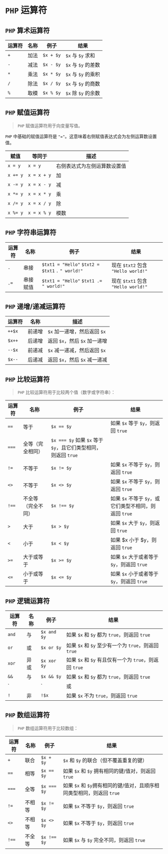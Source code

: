 # `PHP` 运算符

## `PHP` 算术运算符
运算符|名称|例子|结果
-|-|-|-
`+`|加法|`$x + $y`|`$x` 与 `$y` 求和
`-`|减法|`$x - $y`|`$x` 与 `$y` 的差数
`*`|乘法|`$x * $y`|`$x` 与 `$y` 的乘积
`/`|除法|`$x / $y`|`$x` 与 `$y` 的商数
`%`|取模|`$x % $y`|`$x` 除 `$y` 的余数

## `PHP` 赋值运算符
> `PHP` 赋值运算符用于向变量写值。

`PHP` 中基础的赋值运算符是 `"="`。这意味着右侧赋值表达式会为左侧运算数设置值。

赋值|等同于|描述
-|-|-
`x = y`|`x = y`|右侧表达式为左侧运算数设置值
`x += y`|`x = x + y`|加
`x -= y`|`x = x - y`|减
`x *= y`|`x = x * y`|乘
`x /= y`|`x = x / y`|除
`x %= y`|`x = x % y`|模数


## `PHP` 字符串运算符
运算符|名称|例子|结果
-|-|-|-
`.`|串接|`$txt1 = "Hello"` `$txt2 = $txt1` `.` `" world!"`|现在 `$txt2` 包含 `"Hello world!"`
`.=`|串接赋值|`$txt1 = "Hello"` `$txt1 .= " world!"`|现在 `$txt1` 包含 `"Hello world!"`

## `PHP` 递增/递减运算符
运算符|名称|描述
-|-|-
`++$x`|前递增|`$x` 加一递增，然后返回 `$x`
`$x++`|后递增|返回 `$x`，然后 `$x` 加一递增
`--$x`|前递减|`$x` 减一递减，然后返回 `$x`
`$x--`|后递减|返回 `$x`，然后 `$x` 减一递减

## `PHP` 比较运算符
> `PHP` 比较运算符用于比较两个值（数字或字符串）：

运算符|名称|例子|结果
-|-|-|-
`==`|等于|`$x == $y`|如果 `$x` 等于 `$y`，则返回 `true`
`===`|全等（完全相同）|`$x === $y`	如果 `$x` 等于 `$y`，且它们类型相同，则返回 `true`
`!=`|不等于|`$x != $y`|如果 `$x` 不等于 `$y`，则返回 `true`
`<>`|不等于|`$x <> $y`|如果 `$x` 不等于 `$y`，则返回 `true`
`!==`|不全等（完全不同）|`$x !== $y`|如果 `$x` 不等于 `$y`，或它们类型不相同，则返回 `true`
`>`|大于|`$x > $y`|如果 `$x` 大于 `$y`，则返回 `true`
`<`|小于|`$x < $y`|如果 $x 小于 $y，则返回 `true`
`>=`|大于或等于|`$x >= $y`|如果 `$x` 大于或者等于 `$y`，则返回 `true`
`<=`|小于或等于|`$x <= $y`|如果 `$x` 小于或者等于 `$y`，则返回 `true`

## `PHP` 逻辑运算符
运算符|名称|例子|结果
-|-|-|-
`and`|与|`$x and $y`|如果 `$x` 和 `$y` 都为 `true`，则返回 `true`
`or`|或|`$x or $y`|如果 `$x` 和 `$y` 至少有一个为 `true`，则返回 `true`
`xor`|异或|`$x xor $y`|如果 `$x` 和 `$y` 有且仅有一个为 `true`，则返回 `true`
`&&`|与|`$x && $y`|如果 `$x` 和 `$y` 都为 `true`，则返回 `true`
`||`|或|`$x || $y`|如果 `$x` 和 `$y` 至少有一个为 `true`，则返回 `true`
`!`|非|`!$x`|如果 `$x` 不为 `true`，则返回 `true`

## `PHP` 数组运算符
> `PHP` 数组运算符用于比较数组：

运算符|名称|例子|结果
-|-|-|-
`+`|联合|`$x + $y`|`$x` 和 `$y` 的联合（但不覆盖重复的键）
`==`|相等|`$x == $y`|如果 `$x` 和 `$y` 拥有相同的键/值对，则返回 `true`
`===`|全等|`$x === $y`|如果 `$x` 和 `$y`拥有相同的键/值对，且顺序相同类型相同，则返回 `true`
`!=`|不相等|`$x != $y`|如果 `$x` 不等于 `$y`，则返回 `true`
`<>`|不相等|`$x <> $y`|如果 `$x` 不等于 `$y`，则返回 `true`
`!==`|不全等|`$x !== $y`|如果 `$x` 与 `$y` 完全不同，则返回 `true`

